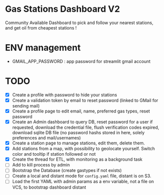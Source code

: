 # Gas Stations Dashboard V2

Community Available Dashboard to pick and follow your nearest stations,
and get oil from cheapest stations !

# ENV management

- GMAIL_APP_PASSWORD : app password for streamlit gmail account

# TODO

- [x] Create a profile with password to hide your stations
- [x] Create a validation token by email to reset password (linked to GMail for sending mail)
- [x] Create a profile page to edit email, name, preferred gas types, reset password
- [x] Create an Admin dashboard to query DB, reset password for a user if requested, download the credential file,
      flush verification codes expired, download sqlite DB file (no password hashs stored in here, solely preferences and mail/usernames)
- [x] Create a station page to manage stations, edit them, delete them.
- [x] Add stations from a map, with possibility to geolocate yourself. Switch color and tooltip if station followed or not
- [x] Create the thread for ETL, with monitoring as a background task
- [ ] Add to kill process by admin
- [ ] Bootstrap the Database (create gastypes if not exists)
- [ ] Create a local and distant mode for `config.yaml` file, distant is on S3.
- [ ] Load the first YAML with admin params as a env variable, not a file on VCS, to bootstrap dashboard distant
